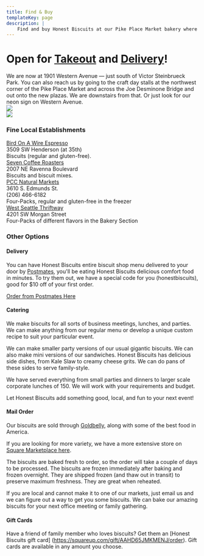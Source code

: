 ```yaml
---
title: Find & Buy
templateKey: page
description: |
    Find and buy Honest Biscuits at our Pike Place Market bakery where where we bake our biscuits fresh daily. Or find us at a Seattle farmer's market, coffee shop, or at the local grocery. You can also order biscuits for delivery or ship them nationwide via mail order. We can also cater your next event or office party.
---
```

<h1>Open for <a href={config.userLinks[4].url}>Takeout</a> and <a href={config.userLinks[6].url}>Delivery</a>!</h1>
We are now at 1901 Western Avenue — just south of Victor Steinbrueck Park. You can also reach us by going to the craft day stalls at the northwest corner of the Pike Place Market and across the Joe Desminone Bridge and out onto the new plazas. We are downstairs from that. Or just look for our neon sign on Western Avenue.

<div class="row">
  <div class="col-5 mx-auto">
    <img class="img-fluid page-image shadow m-3" src="/uploads/art_in_store_367x550.jpg">
  </div>
  <div class="col-5 mx-auto">
    <img class="img-fluid page-image shadow m-3" src="/uploads/store_pic_367x550.jpg">
  </div>
</div>

<div class="dotted-line my-3"></div>
<!--
### Farmers Markets
Find out about all of the [Seattle Neighborhood Farmers Markets](http://www.seattlefarmersmarkets.org/).
-->
<!-- 
<div class="row my-3">
  <div class="col-5 mx-auto">
    <h4>Tuesdays</h4>
    <a href="http://pikeplacemarket.org/events/denny-regrade-market" target="_blank">Denny Regrade Market</a><br>
	7th and Lenora<br>
    11:00 am to 2:00 pm<br>
    (Starting May 28th)
  </div>
-->
<!--
  <div class="col-5 mx-auto">
    <h4>Thursdays</h4>
    <a href="http://pikeplacemarket.org/events/south-lake-union-farmers-market" target="_blank">South Lake Union Farmers Market</a><br>
    410 Terry Ave N<br>
    10:00 am to 2:00 pm<br>
    (Starting May 30th)
  </div>
</div>
-->
<!--
<div class="row my-3">
  <div class="col-5 mx-auto">
    <h4>Sundays</h4>
    <a href="https://seattlefarmersmarkets.org/markets/west-seattle" target="_blank">West Seattle Farmers Market</a><br>
    California Ave SW (near Oregon)<br>
    10:00 am to 2:00 pm<br>
    (year round)<br>
  </div>
  <div class="col-5 mx-auto">
  </div>
</div>
-->
<!--
<div class="dotted-line my-3"></div>
 -->

### Fine Local Establishments

<div class="row my-3">
  <div class="col-5 mx-auto">
    <a href="http://thirstiestbirds.com/">Bird On A Wire Espresso</a><br>
    3509 SW Henderson (at 35th)<br>
    Biscuits (regular and gluten-free).<br>
  </div>
  <div class="col-5 mx-auto">
    <a href="https://sevencoffeeroasters.com/pages/market-cafe-u-district">Seven Coffee Roasters</a><br>
    2007 NE Ravenna Boulevard<br>
    Biscuits and biscuit mixes.<br>
  </div>
</div>

<div class="row my-3">
  <div class="col-5 mx-auto">
    <a href="https://www.pccmarkets.com/stores/columbia-city/">PCC Natural Markets</a><br>
    3610 S. Edmunds St.<br>
    (206) 466-6182<br>
    Four-Packs, regular and gluten-free in the freezer<br>
  </div>
  <div class="col-5 mx-auto">
    <a href="http://www.westseattlethriftway.com/">West Seattle Thriftway</a><br>
    4201 SW Morgan Street<br>
    Four-Packs of different flavors in the Bakery Section<br>
  </div>
</div>

<div class="dotted-line my-3"></div>

### Other Options
#### Delivery
You can have Honest Biscuits entire biscuit shop menu delivered to your door by [Postmates](https://postmates.com/sea/6de4aef3-08c6-4623-9bf2-13c0b44df631), you'll be eating Honest Biscuits delicious comfort food in minutes. To try them out, we have a special code for you (honestbiscuits), good for $10 off of your first order.

[Order from Postmates Here](https://postmates.com/sea/6de4aef3-08c6-4623-9bf2-13c0b44df631)

#### Catering
We make biscuits for all sorts of business meetings, lunches, and parties. We can make anything from our regular menu or develop a unique custom recipe to suit your particular event.

We can make smaller party versions of our usual gigantic biscuits. We can also make mini versions of our sandwiches. Honest Biscuits has delicious side dishes, from Kale Slaw to creamy cheese grits. We can do pans of these sides to serve family-style.

We have served everything from small parties and dinners to larger scale corporate lunches of 150.  We will work with your requirements and budget.

Let Honest Biscuits add something good, local, and fun to your next event!

#### Mail Order
Our biscuits are sold through [Goldbelly](https://www.goldbelly.com/honest-biscuits), along with some of the best food in America. 

If you are looking for more variety, we have a more extensive store on [Square Marketplace here](https://squareup.com/market/honest-biscuits).

The biscuits are baked fresh to order, so the order will take a couple of days to be processed.  The biscuits are frozen immediately after baking and frozen overnight.  They are shipped frozen (and thaw out in transit) to preserve maximum freshness.  They are great when reheated.

If you are local and cannot make it to one of our markets, just email us and we can figure out a way to get you some biscuits.  We can bake our amazing biscuits for your next office meeting or family gathering.

#### Gift Cards
Have a friend of family member who loves biscuits? Get them an [Honest Biscuits gift card] (https://squareup.com/gift/AAHD65JMKMENJ/order). Gift cards are available in any amount you choose.
